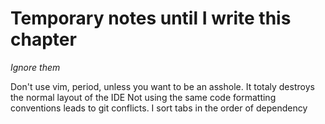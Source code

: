 # Temporary notes until I write this chapter
*Ignore them*

Don't use vim, period, unless you want to be an asshole. It totaly destroys the normal layout of the IDE
Not using the same code formatting conventions leads to git conflicts.
I sort tabs in the order of dependency